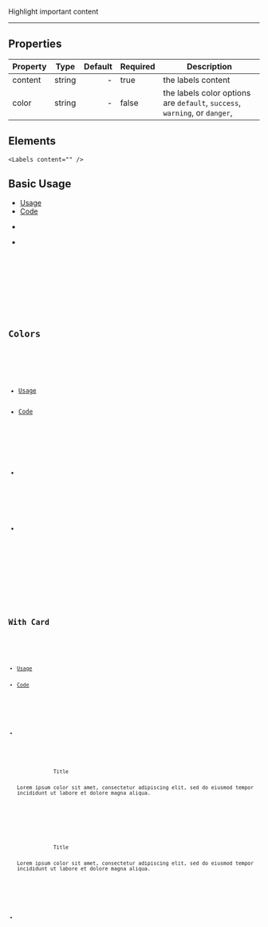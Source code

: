 Highlight important content

-------------

## Properties

| Property     | Type          | Default | Required | Description |
| --------     |:-------------:| -------:| -------- | ----------- |
| content      | string        |  -      |  true    | the labels content |
| color        | string        |  -      |  false   | the labels color options are ```default```, ```success```, ```warning```, or ```danger```,|


## Elements

``` tsx
<Labels content="" />
```

## Basic Usage

<div>
    <ul uk-tab="">
        <li className="uk-active"><a href="#">Usage</a></li>
        <li><a href="#">Code</a></li>
    </ul>
    <ul className="uk-switcher">
        <li>
          <Labels content="label" />
        </li>
        <li>
            <pre>
                <Code code='<Labels content="label" />'
                />
            </pre>
        </li>
    </ul>
</div>

## Colors

<div>
    <ul uk-tab="">
        <li className="uk-active"><a href="#">Usage</a></li>
        <li><a href="#">Code</a></li>
    </ul>
    <ul className="uk-switcher">
        <li>
          <Labels color="defualt" content="label" />
          <Labels color="success" content="label" />
          <Labels color="warning" content="label" />
          <Labels color="danger" content="label" />
        </li>
        <li>
            <pre>
                <Code code=
                  '<Labels color="defualt" content="label" />
                  <Labels color="success" content="label" />
                  <Labels color="warning" content="label" />
                  <Labels color="danger" content="label" />'
                />
            </pre>
        </li>
    </ul>
</div>

## With Card

<div>
    <ul uk-tab="">
        <li className="uk-active"><a href="#">Usage</a></li>
        <li><a href="#">Code</a></li>
    </ul>
    <ul className="uk-switcher">
        <li>
          <Flex>
            <Card size="medium" width="1-2">
            <Flex alignment="right">
              <Labels content="label" />
            </Flex>
            <CardBody>
            <CardTitle>Title</CardTitle>
            <p>Lorem ipsum color sit amet, consectetur adipiscing elit, sed do eiusmod tempor incididunt ut labore et dolore magna aliqua.</p>
            </CardBody>
            </Card>
            <Card size="medium" width="1-2">
            <Flex alignment="right">
              <Labels color="success" content="label" />
            </Flex>
            <CardBody>
            <CardTitle>Title</CardTitle>
              <p>Lorem ipsum color sit amet, consectetur adipiscing elit, sed do eiusmod tempor incididunt ut labore et dolore magna aliqua.</p>
            </CardBody>
            </Card>
          </Flex>
        </li>
        <li>
            <pre>
                <Code code=
                  '<Flex>
                    <Card size="medium" width="1-2">
                    <Flex alignment="right">
                      <Labels content="label" />
                    </Flex>
                    <CardBody>
                    <CardTitle>Title</CardTitle>
                    <p>Lorem ipsum color sit amet, consectetur adipiscing elit, sed do eiusmod tempor incididunt ut labore et dolore magna aliqua.</p>
                    </CardBody>
                    </Card>
                    <Card size="medium" width="1-2">
                    <Flex alignment="right">
                      <Labels color="success" content="label" />
                    </Flex>
                    <CardBody>
                    <CardTitle>Title</CardTitle>
                      <p>Lorem ipsum color sit amet, consectetur adipiscing elit, sed do eiusmod tempor incididunt ut labore et dolore magna aliqua.</p>
                    </CardBody>
                    </Card>
                    </Flex>'
                />
            </pre>
        </li>
    </ul>
</div>